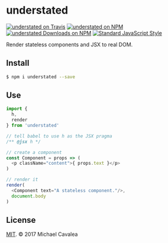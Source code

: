 # understated

[![understated on Travis](https://img.shields.io/travis/callmecavs/understated.svg?style=flat-square)](https://travis-ci.org/callmecavs/understated) [![understated on NPM](https://img.shields.io/npm/v/understated.svg?style=flat-square)](https://www.npmjs.com/package/understated) [![understated Downloads on NPM](https://img.shields.io/npm/dm/understated.svg?style=flat-square)](https://www.npmjs.com/package/understated) [![Standard JavaScript Style](https://img.shields.io/badge/code_style-standard-brightgreen.svg?style=flat-square)](http://standardjs.com/)

Render stateless components and JSX to real DOM.

## Install

```sh
$ npm i understated --save
```

## Use

```javascript
import {
  h,
  render
} from 'understated'

// tell babel to use h as the JSX pragma
/** @jsx h */

// create a component
const Component = props => (
  <p className="content">{ props.text }</p>
)

// render it
render(
  <Component text="A stateless component."/>,
  document.body
)
```

## License

[MIT](https://opensource.org/licenses/MIT). © 2017 Michael Cavalea
